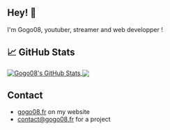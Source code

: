 ## Hey! 👋
I'm Gogo08, youtuber, streamer and web developper !

## &#x1f4c8; GitHub Stats

<a href="https://github.com/Gogo08190">
  <img align="center" src="https://github-readme-stats.vercel.app/api?username=Gogo08190&show_icons=true&line_height=27&count_private=true&title_color=ffffff&text_color=c9cacc&icon_color=2bbc8a&bg_color=1d1f21" alt="Gogo08's GitHub Stats" />
<a href="https://github.com/Gogo08190">
  <img align="center" src="https://github-readme-stats.vercel.app/api/top-langs/?username=Gogo08190&title_color=BA792A&text_color=c9cacc&icon_color=2bbc8a&bg_color=1d1f21" />
</a>

## Contact
- [gogo08.fr](https://gogo08.fr) on my website
- [contact@gogo08.fr](mailto:contact@gogo08.fr) for a project
